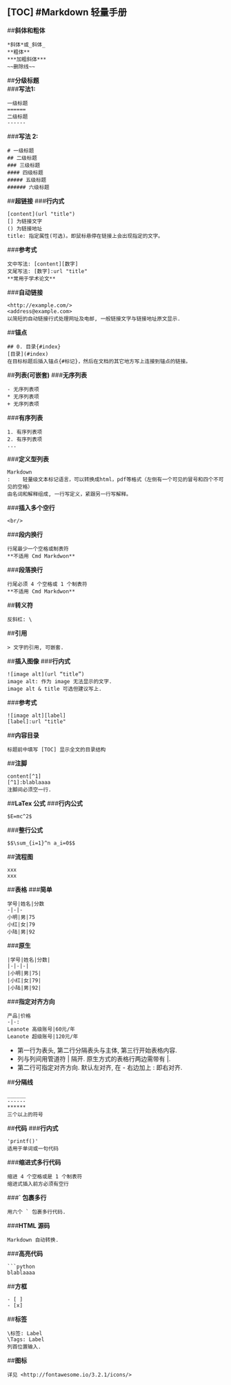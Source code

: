 [TOC]
#**Markdown 轻量手册**
--------

##**斜体和粗体**
```
*斜体*或_斜体_
**粗体**
***加粗斜体***
~~删除线~~
```    

##**分级标题**  
###**写法1:**
```    
一级标题
======
二级标题
------
```
###**写法 2:**
```
# 一级标题
## 二级标题
### 三级标题
#### 四级标题
##### 五级标题
###### 六级标题
```

##**超链接**
###**行内式**
```
[content](url "title")
[] 为链接文字
() 为链接地址
title: 指定属性(可选)。即鼠标悬停在链接上会出现指定的文字。
```
###**参考式**
```
文中写法: [content][数字]
文尾写法: [数字]:url "title"
**常用于学术论文**
```
###**自动链接**
```
<http://example.com/>
<address@example.com>
以简短的自动链接行式处理网址及电邮, 一般链接文字与链接地址原文显示.
```

##**锚点**
```
## 0. 目录{#index}
[目录](#index)
在目标标题后插入锚点{#标记}，然后在文档的其它地方写上连接到锚点的链接。
```

##**列表(可嵌套)**
###**无序列表**
```
- 无序列表项
* 无序列表项
+ 无序列表项
```
###**有序列表**
```
1. 有序列表项
2. 有序列表项
...
```
###**定义型列表**
```
Markdown
:    轻量级文本标记语言，可以转换成html，pdf等格式（左侧有一个可见的冒号和四个不可见的空格）
由名词和解释组成, 一行写定义，紧跟另一行写解释。
```
###**插入多个空行**
```
<br/>
```
###**段内换行**
```
行尾最少一个空格或制表符
**不适用 Cmd Markdwon**
```
###**段落换行**
```
行尾必须 4 个空格或 1 个制表符
**不适用 Cmd Markdwon**
```

##**转义符**
```
反斜杠: \
```

##**引用**
```
> 文字的引用, 可嵌套.
```

##**插入图像**
###**行内式**
```
![image alt](url “title”)
image alt: 作为 image 无法显示的文字.
image alt & title 可选但建议写上.
```
###**参考式**
```
![image alt][label]
[label]:url "title"
```

##**内容目录**
```
标题前中填写 [TOC] 显示全文的目录结构
```
##**注脚**
```
content[^1]
[^1]:blablaaaa
注脚间必须空一行.
```

##**LaTex 公式**
###**行内公式**
```
$E=mc^2$
```
###**整行公式**
```
$$\sum_{i=1}^n a_i=0$$
```
##**流程图**
```
xxx
xxx
```

##**表格**
###**简单**
```
学号|姓名|分数
-|-|-
小明|男|75
小红|女|79
小陆|男|92
```
###**原生**
```
|学号|姓名|分数|
|-|-|-|
|小明|男|75|
|小红|女|79|
|小陆|男|92|
```
###**指定对齐方向**
```
产品|价格
-|-:
Leanote 高级账号|60元/年
Leanote 超级账号|120元/年
```

* 第一行为表头, 第二行分隔表头与主体, 第三行开始表格内容.
* 列与列间用管道符 | 隔开. 原生方式的表格行两边需带有 |.
* 第二行可指定对齐方向. 默认左对齐, 在 - 右边加上 : 即右对齐.

##**分隔线**
```
______
------
******
三个以上的符号
```

##**代码**
###**行内式**
```
'printf()'
适用于单词或一句代码
```
###**缩进式多行代码**
```
缩进 4 个空格或是 1 个制表符
缩进式插入前方必须有空行
```
###**` 包裹多行**
```
用六个 ` 包裹多行代码.
```
###**HTML 源码**
```
Markdown 自动转换.
```
###**高亮代码**
```
```python
blablaaaa
```

##**方框**
```
- [ ] 
- [x] 
```

##**标签**
```
\标签: Label
\Tags: Label
列首位置输入.
```

##**图标**
```
详见 <http://fontawesome.io/3.2.1/icons/>
```
